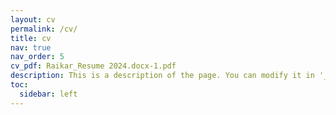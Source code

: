 ```yaml
---
layout: cv
permalink: /cv/
title: cv
nav: true
nav_order: 5
cv_pdf: Raikar_Resume 2024.docx-1.pdf
description: This is a description of the page. You can modify it in '_pages/cv.md'. You can also change or remove the top pdf download button.
toc:
  sidebar: left
---
```

